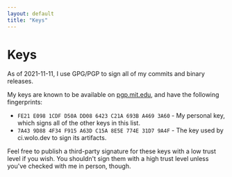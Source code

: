 ```yaml
---
layout: default
title: "Keys"
---
```


# Keys

As of 2021-11-11, I use GPG/PGP to sign all of my commits and binary releases.

My keys are known to be available on [pgp.mit.edu](https://pgp.mit.edu), and have the following fingerprints:
* `FE21 E098 1CDF D50A DD08 6423 C21A 693B A469 3A60` - My personal key, which signs all of the other keys in this list.
* `7A43 9D88 4F34 F915 A63D C15A 8E5E 774E 31D7 9A4F` - The key used by ci.wolo.dev to sign its artifacts.

Feel free to publish a third-party signature for these keys with a low trust level if you wish. You shouldn't sign them with a high trust level unless you've checked with me in person, though.
